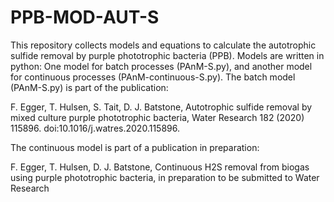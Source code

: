 # PPB-MOD-AUT-S

This repository collects models and equations to calculate the autotrophic sulfide removal by purple phototrophic bacteria (PPB).
Models are written in python: One model for batch processes (PAnM-S.py), and another model for continuous processes (PAnM-continuous-S.py). 
The batch model (PAnM-S.py) is part of the publication: 

F. Egger, T. Hulsen, S. Tait, D. J. Batstone,
Autotrophic sulfide removal by mixed culture purple phototrophic bacteria,
Water Research 182 (2020) 115896. doi:10.1016/j.watres.2020.115896.

The continuous model is part of a publication in preparation:

F. Egger, T. Hulsen, D. J. Batstone,
Continuous H2S removal from biogas using purple phototrophic bacteria,
in preparation to be submitted to Water Research

